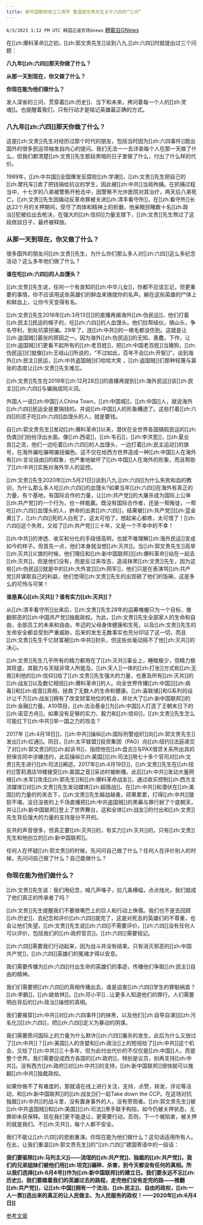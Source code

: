 ```yaml
---
title: 新中国联邦成立三周年 重温郭文贵先生关于六四的“三问”
---
```

`6/3/2023 1:12 PM UTC 韩国正道农场Gnews` [轉載自GNews](https://gnews.org/articles/1354861)

在[[zh:爆料革命]]之初，[[zh:郭文贵先生]]谈到八九.[[zh:六四]]时就提出过三个问题：

**八九年[[zh:六四]]那天你做了什么？**

**从那一天到现在，你又做了什么？**

**你现在能为他们做什么？**

发人深省的三问，贯穿着[[zh:历史]]、当下和未来，拷问着每一个人的[[zh:灵魂]]。也提醒着我们，只有行动才是铭记英雄最正确的方式。

### 八九年[[zh:六四]]那天你做了什么？

这是[[zh:文贵]]先生对经历过那个时代的朋友，包括当时因为[[zh:六四事件]]跑出国外的很多民运领袖发自内心的提问。我们无法一一去详查每个人在那一天做了什么，但我们都清楚[[zh:文贵]]先生那段黑暗的日子里做了什么，付出了什么样的代价。

1989年，[[zh:中共国]]全国爆发反腐败[[zh:学潮]]，[[zh:文贵]]先生把自己的[[zh:摩托车]]卖了把钱捐给抗议的学生，因此被[[zh:中共]]当局拘捕。在抓捕过程当中，十七岁的八弟被警察开枪击中，因警察不允许医院对其治疗，两天后八弟死亡。[[zh:文贵]]先生因煽动反革命罪被关进[[zh:清丰看守所]]，在[[zh:看守所]]长达22个月的关押期间，受尽了肉体和精神上的折磨，他亲眼目睹数十名[[zh:政治]]犯被拉出去枪决，在强大的[[zh:信仰]]力量支撑下，[[zh:文贵]]先生熬过了这段炼狱日子，最终被释放。

### 从那一天到现在，你又做了什么？

很多国外的朋友问[[zh:文贵]]先生，为什么你们那么多人对[[zh:六四]]这么多纪念活动？这么多年他们做了什么？

**谁在吃[[zh:六四]]的人血馒头？**

[[zh:文贵]]先生说，任何一个有良知的[[zh:中华儿女]]，你都不应该忘记，但更重要的事情，你不应该用这些英雄们的鲜血来铸就你的名声。躺在这些英雄的尸体上和鲜血上，让你今天变得有名。

[[zh:文贵]]先生2018年[[zh:3月13日]]的直播再揭海外[[zh:伪民运]]，他们打着[[zh:民主]]民运的幌子的，吃[[zh:六四]]的人血馒头。他们拉帮结伙，搞山头，争名夺利，到处坑蒙拐骗。29年了，连[[zh:中共]]的一根毛都没伤到。这就是让[[zh:盗国贼]]嚣张的原因之一。因为海外[[zh:伪民运]]的无知，愚蠢，下作，让[[zh:盗国贼]]们更看不起所有的[[zh:老百姓]]，把[[zh:中国老百姓]]当猪狗，[[zh:伪民运]]们就像[[zh:王岐山]]所说的，“不过如此，百年不会[[zh:开智]]”，谈到海外[[zh:民主]]民运，[[zh:中共盗国贼]]们哈哈大笑 ，[[zh:盗国贼]]们那种轻蔑与嚣张的态度让[[zh:文贵]]先生难忘。

[[zh:文贵]]先生在2019年[[zh:12月28日]]的直播再提到[[zh:海外民运]]谈[[zh:民主]][[zh:六四]]与骗捐成同义词。

外国人一说[[zh:中国]]人China Town，[[zh:中国城]]，[[zh:中国]]人，就说海外[[zh:六四]]民运全是要捐钱的。并说[[zh:中国]]人的形象糟透了。这些打着[[zh:六四]]的谎子吃[[zh:六四]]血馒头的人，就是要钱。

自[[zh:郭文贵先生]]发动[[zh:爆料革命]]以来，潜伏在全世界各国搞假民运的[[zh:伪类]]们纷纷浮出水面。像[[zh:西诺]]，[[zh:韦石]]，[[zh:李洪宽]]，[[zh:夏业良]]之流，他们一边吃着[[zh:六四]]的人血馒头，一边打着[[zh:民主运动]]的旗号，在海外骗吃骗喝骗钱偏色。这不仅在给西方世界造成一种[[zh:中国]]人在海外有[[zh:言论自由]]的假象，也严重地破坏了[[zh:中国]]人在海外的形象，而且帮助了[[zh:中共]]实施对海外华人的监控。

[[zh:文贵]]先生2020年[[zh:5月21日]]谈到八九.[[zh:六四]]为什么失败和血的教训，为什么那么多人吃[[zh:六四]]的血馒头?如果当年[[zh:六四]]在海外有真正的力量，有个基地，有国际合作的力量，让[[zh:共产党]]的大屠杀成为国际上公审[[zh:共产党]]的一个行为，也一样能赢。既没有国际合作者，还是一帮叛徒，一帮吃[[zh:六四]]血馒头的人，拚命的出卖[[zh:六四]]，结果被[[zh:共产党]][[zh:蓝金黄]]了，[[zh:六四]]死的人白死了，这太可怕了，想起来心都疼，太可惜了！[[zh:六四]]这个失败，又给了[[zh:共产党]]三十年，又是一个不幸中的不幸！

[[zh:中共]]的渗透、收买和分化的手段很高明，也就不难理解[[zh:海外民运]]变成如今的样子。但首先一点，他们本身就没想[[zh:灭共]]。当[[zh:郭文贵先生]]高举[[zh:灭共]]义旗的时候，他们理应和[[zh:新中国联邦]][[zh:爆料革命]]站在一起去[[zh:灭共]]，但是他们没有，而是反过来攻击、造谣抹黑[[zh:文贵]]先生，因为这些[[zh:伪民运]]就是中的[[zh:大外宣]][[zh:网军]]，他们只是在表演骂[[zh:共产党]]并谋取自己的利益，他们觉得[[zh:文贵]]先生的出现砸了他们的饭碗，这是多么的可怜与可笑！

**谁是真心[[zh:灭共]]？谁有实力[[zh:灭共]]？**

从[[zh:清丰看守所]]出来后，[[zh:文贵]]先生28年的运筹帷幄只为一个目标，推翻邪恶的[[zh:中国共产党]]独裁政权。为此，[[zh:文贵]]先生全部家人的生命和自由，全部员工的未来和自由，年迈的父母身体健康和生死，以及[[zh:文贵]]先生的生命安全都会受到严重威胁，后来的发生无数事实也充分印证了这一切，而且[[zh:文贵]]先生千亿财富被[[zh:中共]]封杀，但这些丝毫动摇不了他[[zh:灭共]]的决心。

[[zh:文贵]]先生几乎所有的精力都用在了[[zh:灭共]]事业上，睡眠极少，但精力极其旺盛，其毅力与天赋非常人所能及。[[zh:天人]]一体的[[zh:打坐]]方式和[[zh:无我]]利他的[[zh:信仰]]给了[[zh:文贵]]先生强大的力量，也惠及所有[[zh:灭共]]的[[zh:战友]]以及数亿相信[[zh:爆料革命]]的人。向全世界传播[[zh:中国]][[zh:病毒]]和[[zh:疫苗]]真相，拯救了无数人的生命和健康。[[zh:喜联储]]和G系列的设计让千万[[zh:战友]]拥有了改变财富地位的机会，并壮大了[[zh:新中国联邦]]的[[zh:金融]]力量。A10项目，[[zh:法治基金]]为[[zh:中国]]人打造了王朝末日下的[[zh:诺亚方舟]]。如果没有足够的实力、毅力和[[zh:信仰]]，[[zh:文贵]]先生怎么可能扛下[[zh:中共]]举一国之力的攻击？

2017年 [[zh:4月18日]]，[[zh:中共]]操纵[[zh:国际刑警组织]]向[[zh:郭文贵先生]]发出[[zh:红通]]。同日，[[zh:太平联盟]]投资集团（PAG）向[[zh:纽约]]法庭递交了对[[zh:郭文贵]]的[[zh:起诉书]]，指控他在[[zh:盘古]]与PAX借贷关系所出具的担保合同中涉嫌违约，此后操纵[[zh:美国]][[zh:司法]]用七十多个官司对[[zh:文贵]]先生进行[[zh:司法]]阐述。2017年[[zh:4月19日]]，[[zh:文贵]]先生在[[zh:纽约]]雪莉酒店18楼接受[[zh:美国之音]]采访时被断播。此后[[zh:中共]]发动大量网络[[zh:水军]]攻击[[zh:郭先生]]和[[zh:爆料革命战友]]，通过收买控制[[zh:西方主流媒体]]对[[zh:文贵]]先生发动媒体[[zh:超限战]]。在[[zh:中共]]和潜伏在[[zh:美国]]的力量的的夹击下，[[zh:文贵]]先生越战越勇，硕果累累，打得[[zh:中共]]狼狈不堪。没日没夜的上千场直播把[[zh:中共盗国贼]]的黑幕与罪行掀了个底朝天，并让[[zh:新中国联邦]]登上了世界舞台，这和全体[[zh:战友]]的付出和[[zh:文贵]]先生背后强大的力量的支持是分不开的。

反共的声音很多，但真正要[[zh:灭共]]的，有实力[[zh:灭共]]的，只有[[zh:文贵]]先生和他创立的[[zh:新中国联邦]]。

任何人在怀疑[[zh:郭文贵]]的时候，先问问自己做了什么？任何人在评价别人的时候，先问问自己做了什么？自己能做什么？

### 你现在能为他们做什么？

[[zh:文贵]]先生说：我们用纪念，喊几声嗓子，拉几条横幅，点点烛光，我们就成了他们真正的传承者了吗？

[[zh:文贵]]先生提醒我们不要做嘴巴上的巨人和行动上侏儒。我们也不是去回顾[[zh:历史]]，去纪念和评价[[zh:六四]]就完了，这是对死去的英雄们的不尊重，也会让他们失望。[[zh:文贵]]先生说[[zh:六四]]不需要评价，[[zh:六四]]没有任何人可以评价，包括我们的[[zh:政府官员]]。[[zh:六四]]需要铭记。

[[zh:六四]]需要我们行动起来，因为战斗并没有结束。只有消灭邪恶的[[zh:中国共产党]]，[[zh:六四]]英雄们的冤魂才得以安息。

我们需要传播为[[zh:六四]]付出生命的英雄们的事迹，传播他们争取[[zh:民主]]自由的精神。

我们们需要把[[zh:六四]]的真相传播出去，谁是迫害[[zh:六四]]学生的罪魁祸首？[[zh:李鹏]]，[[zh:姚依林]]，[[zh:邓小平]]…让更多人知道他们的罪行。人们需要明白背后的[[zh:政治]]操控的真相。

我们要揭穿[[zh:中共]]对[[zh:六四事件]]的抹黑，以及他们[[zh:自导自演]][[zh:污名化]][[zh:六四]]，把[[zh:六四]]定义为暴动的阴谋。

我们需要质问国际上的力量为什么默许[[zh:六四]]屠杀的发生，此后为什么又放过了[[zh:中共]]？[[zh:美国]]人的贪婪和[[zh:政治]]上的短视给了[[zh:中共]]这个机会，又给了[[zh:中共]]三十多年，但为此付出代价的不仅仅是[[zh:中国]]人，而是整个世界。我们需要促成西方各国的[[zh:政府]]，特别是议员，别再支持[[zh:中共]]。没有西方[[zh:政府]]对[[zh:中共]]的支持，[[zh:新中国联邦]]很快就可以推翻[[zh:中共]]独裁政权。

如果你做不了有难度的，那就请在线上进行关注，支持，点赞，转发，评论等活动，和[[zh:新中国联邦]]的[[zh:战友]]们一起Take down the CCP。在这场对抗独裁[[zh:中共]]的战斗里，没有置身事外的人，没有旁观者。[[zh:郭文贵先生]]被[[zh:中共盗国贼]]和[[zh:美国]][[zh:司法]]黑手联手构陷，如今仍被关押状态，无罪却未获保释。现在我们更不能退让，更需要行动，否则，下一个被陷害，被关押的就是我们。不[[zh:灭共]]，每个人都不安全。

我们不能让[[zh:六四]]的悲剧重演。你现在能为他们做什么？这句话适用所有人。在此，让我们重温[[zh:郭文贵先生]]的“[[zh:六四]]”建国寄语中的一段话：

**我们要驱除[[zh:马列主义]]——流氓的[[zh:共产党]]、独裁的[[zh:共产党]]，我们的兄弟姐妹们被他们用[[zh:坦克]]碾碎、杀害，到今天都没有任何的真相。所以我们选择[[zh:6月4号]]作为[[zh:新中国联邦]]的建立日。我们要永远不忘[[zh:历史]]，我们要踏着我们的英雄过去的路程，走完他们没有走完的路——推翻[[zh:共产党]]，让[[zh:中国]]拥有一个法治、[[zh:民主]]、自由的政权，[[zh:一人一票]]选出来的真正的让人民做主、为人民服务的政权！——2020年[[zh:6月4日]]**

[参考文章](https://gnews.org/m/193817)
